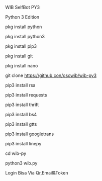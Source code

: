 WIB SelfBot PY3

Python 3 Edition

pkg install python

pkg install python3

pkg install pip3

pkg install git

pkg install nano

git clone https://github.con/oscwib/wib-py3

pip3 install rsa

pip3 install requests 

pip3 install thrift

pip3 install bs4

pip3 install gtts

pip3 install googletrans 

pip3 install linepy

cd wib-py

python3 wib.py

Login Bisa Via Qr,Email&Token
